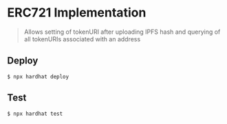 # ERC721 Implementation

> Allows setting of tokenURI after uploading IPFS hash and querying of all tokenURIs associated with an address

## Deploy

`$ npx hardhat deploy`

## Test

`$ npx hardhat test`
